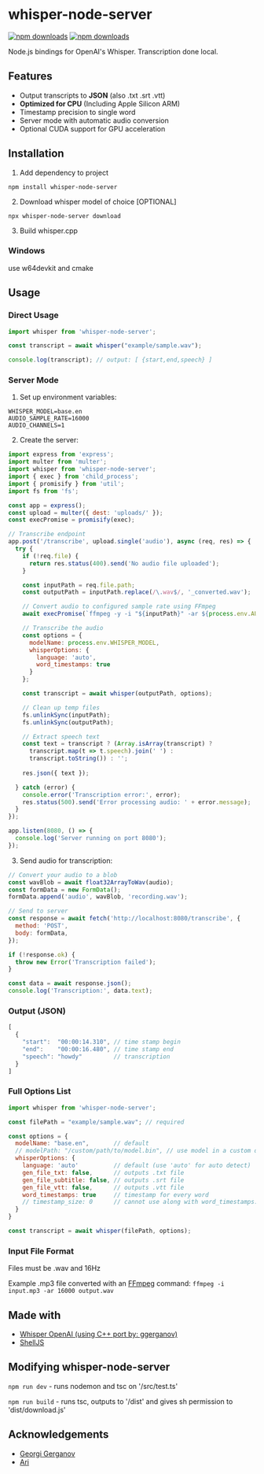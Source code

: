 # whisper-node-server

[![npm downloads](https://img.shields.io/npm/dm/whisper-node-server)](https://npmjs.org/package/whisper-node-server)
[![npm downloads](https://img.shields.io/npm/l/whisper-node-server)](https://npmjs.org/package/whisper-node-server)  

Node.js bindings for OpenAI's Whisper. Transcription done local.

## Features

- Output transcripts to **JSON** (also .txt .srt .vtt)
- **Optimized for CPU** (Including Apple Silicon ARM)
- Timestamp precision to single word
- Server mode with automatic audio conversion
- Optional CUDA support for GPU acceleration

## Installation

1. Add dependency to project

```text
npm install whisper-node-server
```

2. Download whisper model of choice [OPTIONAL]

```text
npx whisper-node-server download
```

3. Build whisper.cpp 

### Windows
use w64devkit and cmake 



## Usage

### Direct Usage

```javascript
import whisper from 'whisper-node-server';

const transcript = await whisper("example/sample.wav");

console.log(transcript); // output: [ {start,end,speech} ]
```

### Server Mode

1. Set up environment variables:
```env
WHISPER_MODEL=base.en
AUDIO_SAMPLE_RATE=16000
AUDIO_CHANNELS=1
```

2. Create the server:
```javascript
import express from 'express';
import multer from 'multer';
import whisper from 'whisper-node-server';
import { exec } from 'child_process';
import { promisify } from 'util';
import fs from 'fs';

const app = express();
const upload = multer({ dest: 'uploads/' });
const execPromise = promisify(exec);

// Transcribe endpoint
app.post('/transcribe', upload.single('audio'), async (req, res) => {
  try {
    if (!req.file) {
      return res.status(400).send('No audio file uploaded');
    }

    const inputPath = req.file.path;
    const outputPath = inputPath.replace(/\.wav$/, '_converted.wav');

    // Convert audio to configured sample rate using FFmpeg
    await execPromise(`ffmpeg -y -i "${inputPath}" -ar ${process.env.AUDIO_SAMPLE_RATE} -ac ${process.env.AUDIO_CHANNELS} -c:a pcm_s16le "${outputPath}"`);

    // Transcribe the audio
    const options = {
      modelName: process.env.WHISPER_MODEL,
      whisperOptions: {
        language: 'auto',
        word_timestamps: true
      }
    };

    const transcript = await whisper(outputPath, options);

    // Clean up temp files
    fs.unlinkSync(inputPath);
    fs.unlinkSync(outputPath);

    // Extract speech text
    const text = transcript ? (Array.isArray(transcript) ? 
      transcript.map(t => t.speech).join(' ') : 
      transcript.toString()) : '';
      
    res.json({ text });

  } catch (error) {
    console.error('Transcription error:', error);
    res.status(500).send('Error processing audio: ' + error.message);
  }
});

app.listen(8080, () => {
  console.log('Server running on port 8080');
});
```

3. Send audio for transcription:
```javascript
// Convert your audio to a blob
const wavBlob = await float32ArrayToWav(audio);
const formData = new FormData();
formData.append('audio', wavBlob, 'recording.wav');

// Send to server
const response = await fetch('http://localhost:8080/transcribe', {
  method: 'POST',
  body: formData,
});

if (!response.ok) {
  throw new Error('Transcription failed');
}

const data = await response.json();
console.log('Transcription:', data.text);
```

### Output (JSON)

```javascript
[
  {
    "start":  "00:00:14.310", // time stamp begin
    "end":    "00:00:16.480", // time stamp end
    "speech": "howdy"         // transcription
  }
]
```

### Full Options List

```javascript
import whisper from 'whisper-node-server';

const filePath = "example/sample.wav"; // required

const options = {
  modelName: "base.en",       // default
  // modelPath: "/custom/path/to/model.bin", // use model in a custom directory (cannot use along with 'modelName')
  whisperOptions: {
    language: 'auto'          // default (use 'auto' for auto detect)
    gen_file_txt: false,      // outputs .txt file
    gen_file_subtitle: false, // outputs .srt file
    gen_file_vtt: false,      // outputs .vtt file
    word_timestamps: true     // timestamp for every word
    // timestamp_size: 0      // cannot use along with word_timestamps:true
  }
}

const transcript = await whisper(filePath, options);
```

### Input File Format

Files must be .wav and 16Hz

Example .mp3 file converted with an [FFmpeg](https://ffmpeg.org) command: ```ffmpeg -i input.mp3 -ar 16000 output.wav```

## Made with

- [Whisper OpenAI (using C++ port by: ggerganov)](https://github.com/ggerganov/whisper.cpp)
- [ShellJS](https://www.npmjs.com/package/shelljs)


## Modifying whisper-node-server

```npm run dev``` - runs nodemon and tsc on '/src/test.ts'

```npm run build``` - runs tsc, outputs to '/dist' and gives sh permission to 'dist/download.js'



## Acknowledgements

- [Georgi Gerganov](https://ggerganov.com/)
- [Ari](https://aricv.com)

